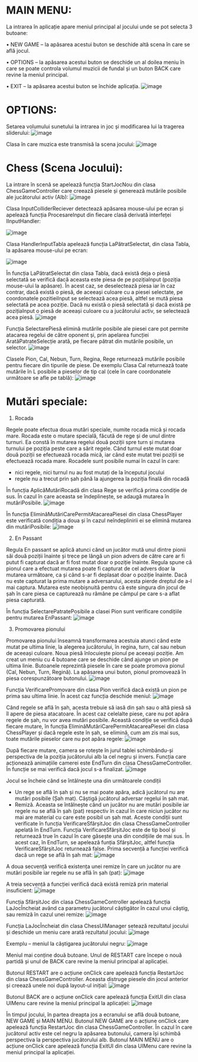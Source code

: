 # MAIN MENU:
La intrarea în aplicație apare meniul principal al jocului unde se pot selecta 3 butoane:

•	NEW GAME – la apăsarea acestui buton se deschide altă scena în care se află jocul.

•	OPTIONS – la apăsarea acestui buton se deschide un al doilea meniu în care se poate controla volumul muzicii de fundal și un buton BACK care revine la meniul principal.

•	EXIT – la apăsarea acestui buton se închide aplicația.
 ![image](https://user-images.githubusercontent.com/77692523/223123680-c9c18ab2-9b31-4620-9394-86bca6a76d50.png)
 
# OPTIONS:
Setarea volumului sunetului la intrarea in joc și modificarea lui la tragerea sliderului:
![image](https://user-images.githubusercontent.com/77692523/223123755-a9900a9e-14e0-4da3-aaf3-844cec7d4bef.png)

Clasa în care muzica este transmisă la scena jocului:
![image](https://user-images.githubusercontent.com/77692523/223123823-e5105297-a68a-46ef-8fab-e76ded833344.png)

# Chess (Scena Jocului):
La intrare în scenă se apelează funcția StartJocNou din clasa ChessGameController care creează piesele și generează mutările posibile ale jucătorului activ (Alb):
![image](https://user-images.githubusercontent.com/77692523/223123907-1d226106-ddab-480f-afc5-cb4f67cfe31c.png)

Clasa InputColliderReciever detectează apăsarea mouse-ului pe ecran și apelează funcția ProcesareInput din fiecare clasă derivată interfeței IInputHandler:

![image](https://user-images.githubusercontent.com/77692523/223123935-6189f0b7-1035-474c-8e18-3b19a292d9e0.png)

Clasa HandlerInputTabla apelează funcția LaPătratSelectat, din clasa Tabla, la apăsarea mouse-ului pe ecran:

![image](https://user-images.githubusercontent.com/77692523/223123982-c8b217db-bdc2-474f-9d48-fa6777c2ddc8.png)

În funcția LaPătratSelectat din clasa Tabla, dacă există deja o piesă selectată se verifică dacă aceasta este piesa de pe pozițiaInput (poziția mouse-ului la apăsare). În acest caz, se deselectează piesa iar în caz contrar, dacă există o piesă, de aceeași culoare cu a piesei selectate, pe coordonatele pozitieiInput se selectează acea piesă, altfel se mută piesa selectată pe acea poziție. Dacă nu există o piesă selectată și dacă există pe pozițiaInput o piesă de aceeași culoare cu a jucătorului activ, se selectează acea piesă.
![image](https://user-images.githubusercontent.com/77692523/223124018-b2adb4fe-1079-4972-98c9-2ef44fa44f67.png)

Funcția SelectarePiesă elimină mutările posibile ale piesei care pot permite atacarea regelui de către oponent și, prin apelarea funcției AratăPatrateSelecție arată, pe fiecare pătrat din mutările posibile, un selector.
 ![image](https://user-images.githubusercontent.com/77692523/223124077-35c18621-3c61-4c9a-91b4-4a920ba8ee06.png)
 
Clasele Pion, Cal, Nebun, Turn, Regina, Rege returnează mutările posibile pentru fiecare din tipurile de piese. De exemplu Clasa Cal returnează toate mutările în L posibile a pieselor de tip cal (cele în care coordonatele următoare se afle pe tablă): 
![image](https://user-images.githubusercontent.com/77692523/223124108-c37e7df1-39f4-4028-8c28-08c0a2865478.png)


# Mutări speciale:
1.	Rocada

Regele poate efectua doua mutări speciale, numite rocada mică și rocada mare. Rocada este o mutare specială, făcută de rege și de unul dintre turnuri. Ea constă în mutarea regelui două poziții spre turn și mutarea turnului pe poziția peste care a sărit regele. Când turnul este mutat doar două poziții se efectuează rocada mică, iar când este mutat trei poziții se efectuează rocada mare. Rocadele sunt posibile numai în cazul în care:
-	 nici regele, nici turnul nu au fost mutați de la începutul jocului
-	regele nu a trecut prin șah până la ajungerea la poziția finală din rocadă


În funcția AplicăMutăriRocadă din clasa Rege se verifică prima condiție de sus. În cazul în care aceasta se îndeplinește, se adaugă mutarea în mutăriPosibile.
 ![image](https://user-images.githubusercontent.com/77692523/223124173-c3c9ed68-de03-4cbd-a85b-7c2da7044b42.png)
 
În funcția EliminăMutăriCarePermitAtacareaPiesei din clasa ChessPlayer este verificată condiția a doua și în cazul neîndeplinirii ei se elimină mutarea din mutăriPosibile:
![image](https://user-images.githubusercontent.com/77692523/223124223-8c24dfb2-f559-4f08-9e99-1f5c87adc8f8.png)


2.	En Passant

Regula En passant se aplică atunci când un jucător mută unul dintre pionii săi două poziții înainte și trece pe lângă un pion advers de către care ar fi putut fi capturat dacă ar fi fost mutat doar o poziție înainte. Regula spune că pionul care a efectuat mutarea poate fi capturat de cel advers doar la mutarea următoare, ca și când s-ar fi deplasat doar o poziție înainte. Dacă nu este capturat la prima mutare a adversarului, acesta pierde dreptul de a-l mai captura.
Mutarea este neobișnuită pentru că este singura din jocul de șah în care piesa ce capturează nu rămâne pe câmpul pe care s-a aflat piesa capturată.

În funcția SelectarePatratePosibile a clasei Pion sunt verificare condițiile pentru mutarea EnPassant:
 ![image](https://user-images.githubusercontent.com/77692523/223124306-be363a8a-16de-4ad4-9f6e-bf712e9086d8.png)
 

3.	Promovarea pionului

Promovarea pionului înseamnă transformarea acestuia atunci când este mutat pe ultima linie, la alegerea jucătorului, în regina, turn, cal sau nebun de aceeași culoare. Noua piesă înlocuiește pionul pe aceeași poziție.
Am creat un meniu cu 4 butoane care se deschide când ajunge un pion pe ultima linie. Butoanele reprezintă piesele în care se poate promova pionul (Cal, Nebun, Turn, Regină). La apăsarea unui buton, pionul promovează în piesa corespunzătoare butonului. 
 ![image](https://user-images.githubusercontent.com/77692523/223124351-1b98d539-baeb-4876-8949-e9c1c3426acd.png)
 
Funcția VerificarePromovare din clasa Pion verifică dacă există un pion pe prima sau ultima linie. În acest caz funcția deschide meniul:
 ![image](https://user-images.githubusercontent.com/77692523/223124375-81a354f4-3ec3-42ad-a135-1c50de7a808a.png)
 
Când regele se află în șah, acesta trebuie să iasă din șah sau o altă piesă să îl apere de piesa atacatoare. În acest caz celelalte piese, care nu pot apăra regele de șah, nu vor avea mutări posibile. Această condiție se verifică după fiecare mutare, în funcția EliminăMutăriCarePermitAtacareaPiesei din clasa ChessPlayer și dacă regele este în șah, se elimină, cum am zis mai sus, toate mutările pieselor care nu pot apăra regele:
 ![image](https://user-images.githubusercontent.com/77692523/223124414-2c2aaaaf-e532-4e73-8cb0-c1d2d12cade0.png)
 
După fiecare mutare, camera se rotește în jurul tablei schimbându-și perspectiva de la poziția jucătorului alb la cel negru și invers. Funcția care acționează animațiile camerei este EndTurn din clasa ChessGameController. În funcție se mai verifică dacă jocul s-a finalizat.
 ![image](https://user-images.githubusercontent.com/77692523/223124440-15fbd7ea-5e2c-4095-8077-5327874fd133.png)
 
Jocul se încheie când se întâlnește una din următoarele condiții
-	Un rege se află în șah și nu se mai poate apăra, adică jucătorul nu are mutări posibile (Șah mat). Câștigă jucătorul adversar regelui în șah mat.
-	Remiză. Aceasta se întâlnește când un jucător nu are mutări posibile iar regele nu se află în șah (pat) respectiv în cazul în care niciun jucător nu mai are material cu care este posibil un șah mat.
Aceste condiții sunt verificate în funcția VerificareSfârșitJoc din clasa ChessGameController apelată în EndTurn. Funcția VerificareSfârșitJoc este de tip bool și returnează true în cazul în care găsește una din condițiile de mai sus. În acest caz, în EndTurn, se apelează funția SfârșitJoc, altfel funcția VerificareSfârșitJoc returnează false. Prima secvență a funcției verifică dacă un rege se află în șah mat:
 ![image](https://user-images.githubusercontent.com/77692523/223124487-c2c5037a-5716-4e57-9712-4d4e780d629a.png)
 
A doua secvență verifică existența unei remize în care un jucător nu are mutări posibile iar regele nu se află în șah (pat):
 ![image](https://user-images.githubusercontent.com/77692523/223124506-4531df64-7060-4eff-9da0-bd8a5ce86aef.png)
 
A treia secvență a funcției verifică dacă există remiză prin material insuficient:
 ![image](https://user-images.githubusercontent.com/77692523/223124534-102f1709-2355-4770-a4f4-1cba15b88738.png)

Funcția SfârșitJoc din clasa ChessGameController apelează funcția LaJocÎncheiat având ca parametru jucătorul câștigător în cazul unui câștig, sau remiză în cazul unei remize: 
 ![image](https://user-images.githubusercontent.com/77692523/223124593-a95237d7-2f64-4b31-88fd-14d53576176d.png)
 
Funcția LaJocÎncheiat din clasa ChessUIManager setează rezultatul jocului și deschide un meniu care arată rezultatul jocului:
 ![image](https://user-images.githubusercontent.com/77692523/223124630-c247daf4-4136-4b6a-8465-aee8e9b5df1f.png)
 
Exemplu – meniul la câștigarea jucătorului negru:
 ![image](https://user-images.githubusercontent.com/77692523/223124666-d5bcd47c-7ffb-4b5a-81fa-485173079f28.png)
 
Meniul mai conține două butoane. Unul de RESTART care începe o nouă partidă și unul de BACK care revine la meniul principal al aplicației.




Butonul RESTART are o acțiune onClick care apelează funcția RestartJoc din clasa ChessGameController. Aceasta distruge piesele din jocul anterior și creează unele noi după layout-ul inițial:
 ![image](https://user-images.githubusercontent.com/77692523/223124708-28c11d55-3e26-4062-8391-797a3160b0e8.png)
 
Butonul BACK are o acțiune onClick care apelează funcția ExitUI din clasa UIMenu care revine la meniul principal la aplicației:
 ![image](https://user-images.githubusercontent.com/77692523/223124731-bce68657-2e78-4ca6-bdc6-0dee60a61af8.png)
 
În timpul jocului, în partea dreapta jos a ecranului se află două butoane, NEW GAME și MAIN MENU. Butonul NEW GAME are o acțiune onClick care apelează funcția RestartJoc din clasa ChessGameController. În cazul în care jucătorul activ este cel negru la apăsarea butonului, camera își schimbă perspectiva la perspectiva jucătorului alb. Butonul MAIN MENU are o acțiune onClick care apelează funcția ExitUI din clasa UIMenu care revine la meniul principal la aplicației.

